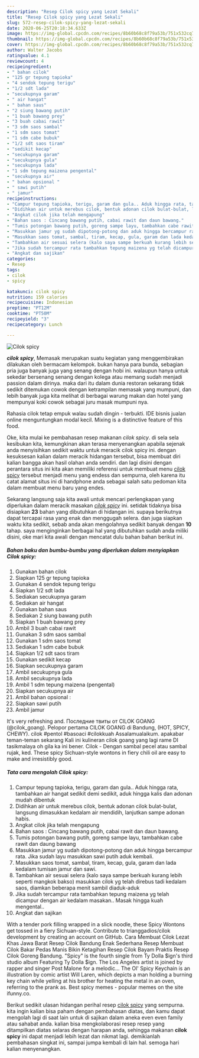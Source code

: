 ```yaml
---
description: "Resep Cilok spicy yang Lezat Sekali"
title: "Resep Cilok spicy yang Lezat Sekali"
slug: 572-resep-cilok-spicy-yang-lezat-sekali
date: 2020-06-25T20:18:34.633Z
image: https://img-global.cpcdn.com/recipes/8b60b68c8f79a53b/751x532cq70/cilok-spicy-foto-resep-utama.jpg
thumbnail: https://img-global.cpcdn.com/recipes/8b60b68c8f79a53b/751x532cq70/cilok-spicy-foto-resep-utama.jpg
cover: https://img-global.cpcdn.com/recipes/8b60b68c8f79a53b/751x532cq70/cilok-spicy-foto-resep-utama.jpg
author: Walter Jacobs
ratingvalue: 4.1
reviewcount: 4
recipeingredient:
- " bahan cilok"
- "125 gr tepung tapioka"
- "4 sendok tepung terigu"
- "1/2 sdt lada"
- "secukupnya garam"
- " air hangat"
- " bahan saus"
- "2 siung bawang putih"
- "1 buah bawang prey"
- "3 buah cabai rawit"
- "3 sdm saos sambal"
- "1 sdm saos tomat"
- "1 sdm cabe bubuk"
- "1/2 sdt saos tiram"
- "sedikit kecap"
- "secukupnya garam"
- "secukupnya gula"
- "secukupnya lada"
- "1 sdm tepung maizena pengental"
- "secukupnya air"
- " bahan opsional "
- " sawi putih"
- " jamur"
recipeinstructions:
- "Campur tepung tapioka, terigu, garam dan gula.. Aduk hingga rata, tambahkan air hangat sedikit demi sedikit, aduk hingga kalis dan adonan mudah dibentuk"
- "Didihkan air untuk merebus cilok, bentuk adonan cilok bulat-bulat, langsung dimasukkan kedalam air mendidih, lanjutkan sampe adonan habis."
- "Angkat cilok jika telah mengapung"
- "Bahan saos : Cincang bawang putih, cabai rawit dan daun bawang."
- "Tumis potongan bawang putih, goreng sampe layu, tambahkan cabe rawit dan daung bawang"
- "Masukkan jamur yg sudah dipotong-potong dan aduk hingga bercampur rata. Jika sudah layu masukkan sawi putih aduk kembali."
- "Masukkan saos tomat, sambal, tiram, kecap, gula, garam dan lada kedalam tumisan jamur dan sawi."
- "Tambahkan air sesuai selera (kalo saya sampe berkuah kurang lebih seperti mangkok bakso) masukkan cilok yg telah direbus tadi kedalam saos, diamkan beberapa menit sambil diaduk-aduk"
- "Jika sudah tercampur rata tambahkan tepung maizena yg telah dicampur dengan air kedalam masakan.. Masak hingga kuah mengental.."
- "Angkat dan sajikan"
categories:
- Resep
tags:
- cilok
- spicy

katakunci: cilok spicy 
nutrition: 159 calories
recipecuisine: Indonesian
preptime: "PT12M"
cooktime: "PT50M"
recipeyield: "3"
recipecategory: Lunch

---
```



![Cilok spicy](https://img-global.cpcdn.com/recipes/8b60b68c8f79a53b/751x532cq70/cilok-spicy-foto-resep-utama.jpg)

<b><i>cilok spicy</i></b>, Memasak merupakan suatu kegiatan yang menggembirakan dilakukan oleh bermacam kelompok. bukan hanya para bunda, sebagian pria juga banyak juga yang senang dengan hobi ini. walaupun hanya untuk sekedar bersenang senang dengan kolega atau memang sudah menjadi passion dalam dirinya. maka dari itu dalam dunia restoran sekarang tidak sedikit ditemukan cowok dengan ketrampilan memasak yang mumpuni, dan lebih banyak juga kita melihat di berbagai warung makan dan hotel yang mempunyai koki cowok sebagai juru masak mumpuni nya.

Rahasia cilok tetap empuk walau sudah dingin - terbukti. IDE bisnis jualan online menguntungkan modal kecil. Mixing is a distinctive feature of this food.

Oke, kita mulai ke pembahasan resep makanan <i>cilok spicy</i>. di sela sela kesibukan kita, kemungkinan akan terasa menyenangkan apabila sejenak anda menyisihkan sedikit waktu untuk meracik cilok spicy ini. dengan kesuksesan kalian dalam meracik hidangan tersebut, bisa membuat diri kalian bangga akan hasil olahan anda sendiri. dan lagi disini dengan perantara situs ini kita akan memiliki referensi untuk membuat menu <u>cilok spicy</u> tersebut menjadi menu yang endess dan sempurna, oleh karena itu catat alamat situs ini di handphone anda sebagai salah satu pedoman kita dalam membuat menu baru yang endes.


Sekarang langsung saja kita awali untuk mencari perlengkapan yang diperlukan dalam meracik masakan <u><i>cilok spicy</i></u> ini. setidak tidaknya bisa disiapkan <b>23</b> bahan yang dibutuhkan di hidangan ini. supaya berikutnya dapat tercapai rasa yang enak dan menggugah selera. dan juga siapkan waktu kita sedikit, sebab anda akan mengolahnya sedikit banyak dengan <b>10</b> tahap. saya menginginkan berbagai hal yang dibutuhkan sudah anda miliki disini, oke mari kita awali dengan mencatat dulu bahan bahan berikut ini.

<!--inarticleads1-->

##### Bahan baku dan bumbu-bumbu yang diperlukan dalam menyiapkan Cilok spicy:

1. Gunakan  bahan cilok
1. Siapkan 125 gr tepung tapioka
1. Gunakan 4 sendok tepung terigu
1. Siapkan 1/2 sdt lada
1. Sediakan secukupnya garam
1. Sediakan  air hangat
1. Gunakan  bahan saus
1. Sediakan 2 siung bawang putih
1. Siapkan 1 buah bawang prey
1. Ambil 3 buah cabai rawit
1. Gunakan 3 sdm saos sambal
1. Gunakan 1 sdm saos tomat
1. Sediakan 1 sdm cabe bubuk
1. Siapkan 1/2 sdt saos tiram
1. Gunakan sedikit kecap
1. Siapkan secukupnya garam
1. Ambil secukupnya gula
1. Ambil secukupnya lada
1. Ambil 1 sdm tepung maizena (pengental)
1. Siapkan secukupnya air
1. Ambil  bahan opsional :
1. Siapkan  sawi putih
1. Ambil  jamur


It&#39;s very refreshing and. Последние твиты от CILOK GOANG (@cilok_goang). Pelopor pertama CILOK GOANG di Bandung, (HOT, SPICY, CHEWY). cilok #pentol #basoaci #cilokkuah Assalamualaikum. apakabar teman-teman sekarang Kali ini kulineran cilok goang yang lagi rame DI tasikmalaya oh gila ka ini bener. Cilok - Dengan sambal pecel atau sambal rujak, ked. These spicy Sichuan-style wontons in fiery chili oil are easy to make and irresistibly good. 

<!--inarticleads2-->

##### Tata cara mengolah Cilok spicy:

1. Campur tepung tapioka, terigu, garam dan gula.. Aduk hingga rata, tambahkan air hangat sedikit demi sedikit, aduk hingga kalis dan adonan mudah dibentuk
1. Didihkan air untuk merebus cilok, bentuk adonan cilok bulat-bulat, langsung dimasukkan kedalam air mendidih, lanjutkan sampe adonan habis.
1. Angkat cilok jika telah mengapung
1. Bahan saos : Cincang bawang putih, cabai rawit dan daun bawang.
1. Tumis potongan bawang putih, goreng sampe layu, tambahkan cabe rawit dan daung bawang
1. Masukkan jamur yg sudah dipotong-potong dan aduk hingga bercampur rata. Jika sudah layu masukkan sawi putih aduk kembali.
1. Masukkan saos tomat, sambal, tiram, kecap, gula, garam dan lada kedalam tumisan jamur dan sawi.
1. Tambahkan air sesuai selera (kalo saya sampe berkuah kurang lebih seperti mangkok bakso) masukkan cilok yg telah direbus tadi kedalam saos, diamkan beberapa menit sambil diaduk-aduk
1. Jika sudah tercampur rata tambahkan tepung maizena yg telah dicampur dengan air kedalam masakan.. Masak hingga kuah mengental..
1. Angkat dan sajikan


With a tender pork filling wrapped in a slick noodle, these Spicy Wontons get tossed in a fiery Sichuan-style. Contribute to trianggadios/cilok development by creating an account on GitHub. Cara Membuat Cilok Lezat Khas Jawa Barat Resep Cilok Bandung Enak Sederhana Resep Membuat Cilok Bakar Pedas Manis Bikin Ketagihan Resep Cilok Bayam Praktis Resep Cilok Goreng Bandung. &#34;Spicy&#34; is the fourth single from Ty Dolla $ign&#39;s third studio album Featuring Ty Dolla $ign. The Los Angeles artist is joined by rapper and singer Post Malone for a melodic… The Ol&#39; Spicy Keychain is an illustration by comic artist Will Laren, which depicts a man holding a burning key chain while yelling at his brother for heating the metal in an oven, referring to the prank as. Best spicy memes - popular memes on the site ifunny.co. 

Berikut sedikit ulasan hidangan perihal resep <u>cilok spicy</u> yang sempurna. kita ingin kalian bisa paham dengan pembahasan diatas, dan kamu dapat mengolah lagi di saat lain untuk di sajikan dalam aneka even even family atau sahabat anda. kalian bisa mengkolaborasi resep resep yang ditampilkan diatas selaras dengan harapan anda, sehingga makanan <b>cilok spicy</b> ini dapat menjadi lebih lezat dan nikmat lagi. demikianlah pembahasan singkat ini, sampai jumpa kembali di lain hal. semoga hari kalian menyenangkan.
